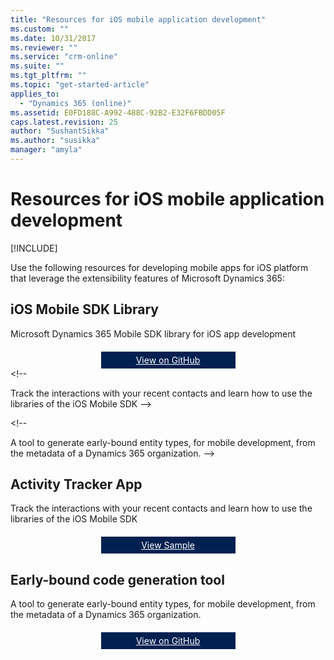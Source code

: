 ```yaml
---
title: "Resources for iOS mobile application development"
ms.custom: ""
ms.date: 10/31/2017
ms.reviewer: ""
ms.service: "crm-online"
ms.suite: ""
ms.tgt_pltfrm: ""
ms.topic: "get-started-article"
applies_to: 
  - "Dynamics 365 (online)"
ms.assetid: E0FD188C-A992-488C-92B2-E32F6FBDD05F
caps.latest.revision: 25
author: "SushantSikka"
ms.author: "susikka"
manager: "amyla"
---
```


# Resources for iOS mobile application development

[!INCLUDE[](../includes/cc_applies_to_update_9_0_0.md)]

Use the following resources for developing mobile apps for iOS platform that leverage the extensibility features of Microsoft Dynamics 365:

## iOS Mobile SDK Library

Microsoft Dynamics 365 Mobile SDK library for iOS app development

<div style="background:#002050;display: block;text-align: center;padding: 5px 20px;width: 175px;margin-top: 20px;margin-left: auto;margin-right: auto;">
<a style="color: #fff;" href="https://github.com/DynamicsCRM/crm-mobilesdk-library-for-android" target="_blank" >View on GitHub</a>
</div>

<!--[Dynamics 365 Mobile SDK library for iOS application development](https://github.com/DynamicsCRM/crm-mobilesdk-library-for-ios)
-->
<!--[iOS Activity Tracker for Dynamics 365](sample-ios-activity-tracker-web-api)
-->&lt;!--
Track the interactions with your recent contacts and learn how to use the libraries of the iOS Mobile SDK
-->

<!--
[Early-bound code generation tool](https://github.com/DynamicsCRM/crm-mobilesdk-tool-svcutil)
-->&lt;!--
A tool to generate early-bound entity types, for mobile development, from the metadata of a Dynamics 365 organization.
-->

## Activity Tracker App

Track the interactions with your recent contacts and learn how to use the libraries of the iOS Mobile SDK

<div style="background:#002050;display: block;text-align: center;padding: 5px 20px;width: 175px;margin-top: 20px;margin-left: auto;margin-right: auto;">
<!-- Setting to full URL to avoid false postive broken link report -->
<a style="color: #fff;" href="https://docs.microsoft.com/dynamics365/customer-engagement/developer/sample-ios-activity-tracker-web-api" target="_blank" >View Sample</a>
</div>

## Early-bound code generation tool

A tool to generate early-bound entity types, for mobile development, from the metadata of a Dynamics 365 organization.

<div style="background:#002050;display: block;text-align: center;padding: 5px 20px;width: 175px;margin-top: 20px;margin-left: auto;margin-right: auto;">
<a style="color: #fff;" href="https://github.com/DynamicsCRM/crm-mobilesdk-tool-svcutil" target="_blank" >View on GitHub</a>
</div>
